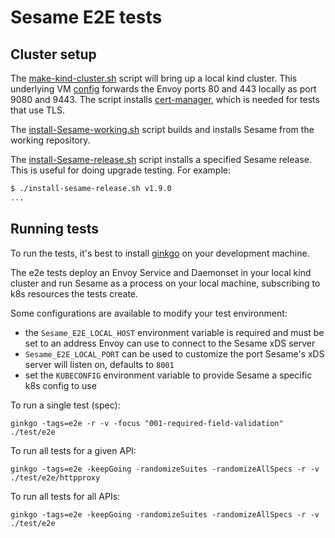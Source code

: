 # Sesame E2E tests

## Cluster setup
The [make-kind-cluster.sh](./make-kind-cluster.sh) script will bring up
a local kind cluster. This underlying VM [config](./kind-expose-port.yaml)
forwards the Envoy ports 80 and 443 locally as port 9080 and 9443.
The script installs [cert-manager](https://cert-manager.io), which is
needed for tests that use TLS.

The [install-Sesame-working.sh](.install-Sesame-working.sh) script
builds and installs Sesame from the working repository.

The [install-Sesame-release.sh](.install-Sesame-release.sh) script
installs a specified Sesame release. This is useful for doing upgrade
testing. For example:

```bash
$ ./install-sesame-release.sh v1.9.0
...
```

## Running tests

To run the tests, it's best to install [ginkgo](https://onsi.github.io/ginkgo/) on your development machine.

The e2e tests deploy an Envoy Service and Daemonset in your local kind cluster and run Sesame as a process on your local machine, subscribing to k8s resources the tests create.

Some configurations are available to modify your test environment:
- the `Sesame_E2E_LOCAL_HOST` environment variable is required and must be set to an address Envoy can use to connect to the Sesame xDS server
- `Sesame_E2E_LOCAL_PORT` can be used to customize the port Sesame's xDS server will listen on, defaults to `8001`
- set the `KUBECONFIG` environment variable to provide Sesame a specific k8s config to use

To run a single test (spec):
```
ginkgo -tags=e2e -r -v -focus "001-required-field-validation" ./test/e2e
```

To run all tests for a given API:
```
ginkgo -tags=e2e -keepGoing -randomizeSuites -randomizeAllSpecs -r -v ./test/e2e/httpproxy
```

To run all tests for all APIs:
```
ginkgo -tags=e2e -keepGoing -randomizeSuites -randomizeAllSpecs -r -v ./test/e2e
```

